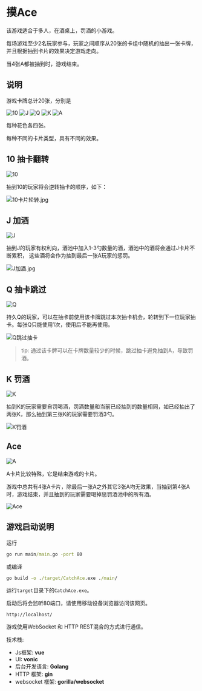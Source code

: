 # 摸Ace


该游戏适合于多人，在酒桌上，罚酒的小游戏。

每场游戏至少2名玩家参与，玩家之间顺序从20张的卡组中随机的抽出一张卡牌，并且根据抽到卡片的效果决定游戏走向。

当4张A都被抽到时，游戏结束。

## 说明

游戏卡牌总计20张，分别是

![10](static/resource/10C.png)
![J](static/resource/JH.png)
![Q](static/resource/QS.png)
![K](static/resource/KD.png)
![A](static/resource/AC.png)

每种花色各四张。

每种不同的卡片类型，具有不同的效果。

## 10 抽卡翻转

![10](static/resource/10C.png)

抽到10的玩家将会逆转抽卡的顺序，如下：

![10卡片轮转.jpg](static/resource/desp/10卡片轮转.jpg)

## J 加酒

![J](static/resource/JH.png)

抽到J的玩家有权利向，酒池中加入1-3勺数量的酒，酒池中的酒将会通过J卡片不断累积，
这些酒将会作为抽到最后一张A玩家的惩罚。

![J加酒.jpg](static/resource/desp/J加酒.jpg)


## Q 抽卡跳过

![Q](static/resource/QS.png)

持久Q的玩家，可以在抽卡前使用该卡牌跳过本次抽卡机会，轮转到下一位玩家抽卡。每张Q只能使用1次，使用后不能再使用。

![Q跳过抽卡](static/resource/desp/Q跳过抽卡.jpg)

> tip: 通过该卡牌可以在卡牌数量较少的时候，跳过抽卡避免抽到A，导致罚酒。

## K 罚酒

![K](static/resource/KD.png)

抽到K的玩家需要自罚喝酒，罚酒数量和当前已经抽到的数量相同，如已经抽出了两张K，那么抽到第三张K的玩家需要罚酒3勺。

![K罚酒](static/resource/desp/K罚酒.jpg)


## Ace

![A](static/resource/AC.png)

A卡片比较特殊，它是结束游戏的卡片。

游戏中总共有4张A卡片，除最后一张A之外其它3张A均无效果，当抽到第4张A时，游戏结束，并且抽到的玩家需要喝掉惩罚酒池中的所有酒。

![Ace](static/resource/desp/Ace.jpg)



## 游戏启动说明

运行 
```cmd
go run main/main.go -port 80
```

或编译
```cmd
go build -o ./target/CatchAce.exe ./main/
```

运行`target`目录下的`CatchAce.exe`。

启动后将会监听80端口，请使用移动设备浏览器访问该网页。

```
http://localhost/
```

游戏使用WebSocket 和  HTTP REST混合的方式进行通信。

技术栈:

- Js框架: **vue**
- UI: **vonic**
- 后台开发语言: **Golang**
- HTTP 框架: **gin**
- websocket 框架: **gorilla/websocket**

